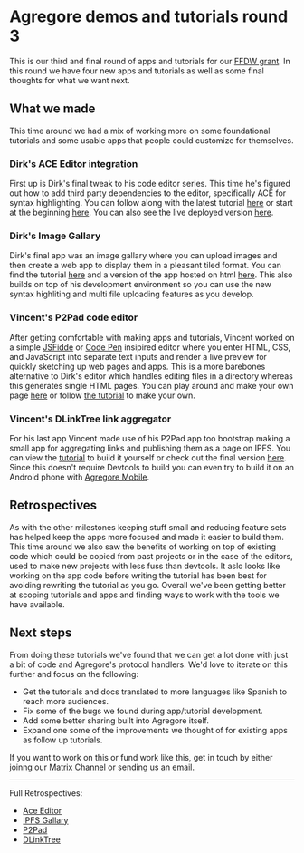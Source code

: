 # Agregore demos and tutorials round 3

This is our third and final round of apps and tutorials for our [FFDW grant](/blog/2023/01/demos-and-tutorials-announcement). In this round we have four new apps and tutorials as well as some final thoughts for what we want next.

## What we made

This time around we had a mix of working more on some foundational tutorials and some usable apps that people could customize for themselves.

### Dirk's ACE Editor integration

First up is Dirk's final tweak to his code editor series. This time he's figured out how to add third party dependencies to the editor, specifically ACE for syntax highlighting. You can follow along with the latest tutorial [here](/docs/tutorials/ipfs-3rdparty-dep/) or start at the beginning [here](/docs/tutorials/ipfs-browser-devenv/part-1). You can also see the live deployed version [here](/docs/examples/browser-devenv-v3/index.html).

### Dirk's Image Gallary

Dirk's final app was an image gallary where you can upload images and then create a web app to display them in a pleasant tiled format. You can find the tutorial [here](/docs/tutorials/ipfs-gallery/) and a version of the app hosted on html [here](/docs/examples/ipfs-gallery/). This also builds on top of his development environment so you can use the new syntax highliting and multi file uploading features as you develop.

### Vincent's P2Pad code editor

After getting comfortable with making apps and tutorials, Vincent worked on a simple [JSFidde](https://jsfiddle.net/) or [Code Pen](https://codepen.io/) insipired editor where you enter HTML, CSS, and JavaScript into separate text inputs and render a live preview for quickly sketching up web pages and apps. This is a more barebones alternative to Dirk's editor which handles editing files in a directory whereas this generates single HTML pages. You can play around and make your own page [here](/docs/examples/p2pad/) or follow [the tutorial](/docs/tutorials/p2pad-code-editor.md) to make your own.

### Vincent's DLinkTree link aggregator

For his last app Vincent made use of his P2Pad app too bootstrap making a small app for aggregating links and publishing them as a page on IPFS. You can view the
[tutorial](/docs/tutorials/dlinktree-builder.md) to build it yourself or check out the final version [here](/docs/examples/dlinktree-builder/). Since this doesn't require Devtools to build you can even try to build it on an Android phone with [Agregore Mobile](https://github.com/AgregoreWeb/agregore-mobile/releases/tag/101.0.4951.53).

## Retrospectives

As with the other milestones keeping stuff small and reducing feature sets has helped keep the apps more focused and made it easier to build them. This time around we also saw the benefits of working on top of existing code which could be copied from past projects or in the case of the editors, used to make new projects with less fuss than devtools. It aslo looks like working on the app code before writing the tutorial has been best for avoiding rewriting the tutorial as you go. Overall we've been getting better at scoping tutorials and apps and finding ways to work with the tools we have available.

## Next steps

From doing these tutorials we've found that we can get a lot done with just a bit of code and Agregore's protocol handlers. We'd love to iterate on this further and focus on the following:
- Get the tutorials and docs translated to more languages like Spanish to reach more audiences.
- Fix some of the bugs we found during app/tutorial development.
- Add some better sharing built into Agregore itself.
- Expand one some of the improvements we thought of for existing apps as follow up tutorials.

If you want to work on this or fund work like this, get in touch by either joinng our [Matrix Channel](https://matrix.to/#/#agregore:mauve.moe) or sending us an [email](mailto:agregore@mauve.moe).

---

Full Retrospectives:

- [Ace Editor](/blog/2024/01/ipfs-3rd-party-dep-retrospective.md)
- [IPFS Gallary](/blog/2024/03/ipfs-gallery-retrospective.md)
- [P2Pad](/blog/2024/01/p2pad-code-editor-retrospective.md)
- [DLinkTree](/blog/2024/03/dlinktree-builder-retrospective.md)
